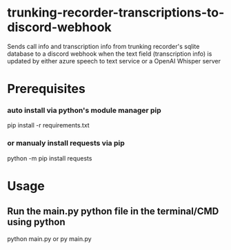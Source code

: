 # trunking-recorder-transcriptions-to-discord-webhook
Sends call info and transcription info from trunking recorder's sqlite database to a discord webhook when the text field (transcription info) is updated by either azure speech to text service or a OpenAI Whisper server

# Prerequisites
### auto install via python's module manager pip
pip install -r requirements.txt
### or manualy install requests via pip
python -m pip install requests

# Usage
## Run the main.py python file in the terminal/CMD using python
python main.py or py main.py
